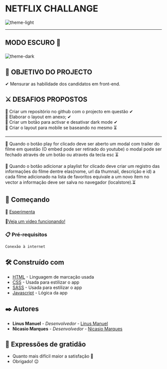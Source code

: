 # NETFLIX CHALLANGE
![theme-light](https://user-images.githubusercontent.com/79695824/134824764-e74fef56-d2c9-4369-94c7-1321f2b1b826.png)

---
## MODO ESCURO 🌙
###
![theme-dark](https://user-images.githubusercontent.com/79695824/134824802-18f3db22-1c66-4975-a851-c46bfdbf7ee2.png)

## 🎯 OBJETIVO DO PROJECTO
✔ Mensurar as habilidade dos candidatos em front-end.

## ⚔ DESAFIOS PROPOSTOS
📌 Criar um repositório no github com o projecto em questão ✔ <br>
📌 Elaborar o layout em anexo; ✔ <br>
📌 Criar um botão para activar e desativar dark mode ✔ <br>
📌 Criar o layout para mobile se baseando no mesmo ⏳ <br>

---
📌 Quando o botão play for clicado deve ser aberto um modal com trailer do filme em questão (O embed pode ser retirado do youtube) o  modal pode ser fechado através de um botão ou através da tecla esc ⏳

📌 Quando o botão adicionar a playlist for clicado deve criar um registro das informações do filme dentre elas(nome, url da thumnail, descrição e id) a cada filme adicionado na lista de favoritos equivale a um novo item no vector a informação deve ser salva no navegador (localstore).⏳


## 🚀 Começando

📲 <a href="" target="_blank">Esperimenta</a>


📲[Veja um video funcionando!]()

### 📋 Pré-requisitos

```
Conexão à internet
```
## 🛠️ Construído com

- [HTML](https://www.w3schools.com/html/) - Linguagem de marcação usada
- [CSS](https://www.w3schools.com/css/) - Usada para estilizar o app
- [SASS](https://www.w3schools.com/sass/) - Usada para estilizar o app
- [Javascript](https://www.w3schools.com/js/default.asp) - Lógica da app

## ✒️ Autores

- **Linus Manuel** - _Desenvolvedor_ - <a href="https://github.com/linusmanuel" target="_blank">Linus Manuel</a>
- **Nicasio Marques** - _Desenvolvedor_ - <a href="https://github.com/nicasiomarques" target="_blank">Nicasio Marques</a>

## 🎁 Expressões de gratidão

- Quanto mais difícil maior a satisfação 🙌
- Obrigado! 😉

